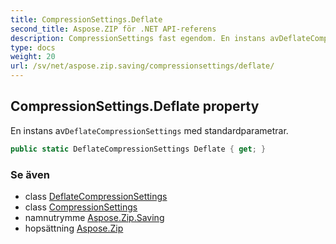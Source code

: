 ```yaml
---
title: CompressionSettings.Deflate
second_title: Aspose.ZIP för .NET API-referens
description: CompressionSettings fast egendom. En instans avDeflateCompressionSettings med standardparametrar.
type: docs
weight: 20
url: /sv/net/aspose.zip.saving/compressionsettings/deflate/
---
```

## CompressionSettings.Deflate property

En instans av`DeflateCompressionSettings` med standardparametrar.

```csharp
public static DeflateCompressionSettings Deflate { get; }
```

### Se även

* class [DeflateCompressionSettings](../../deflatecompressionsettings/)
* class [CompressionSettings](../)
* namnutrymme [Aspose.Zip.Saving](../../compressionsettings/)
* hopsättning [Aspose.Zip](../../../)


